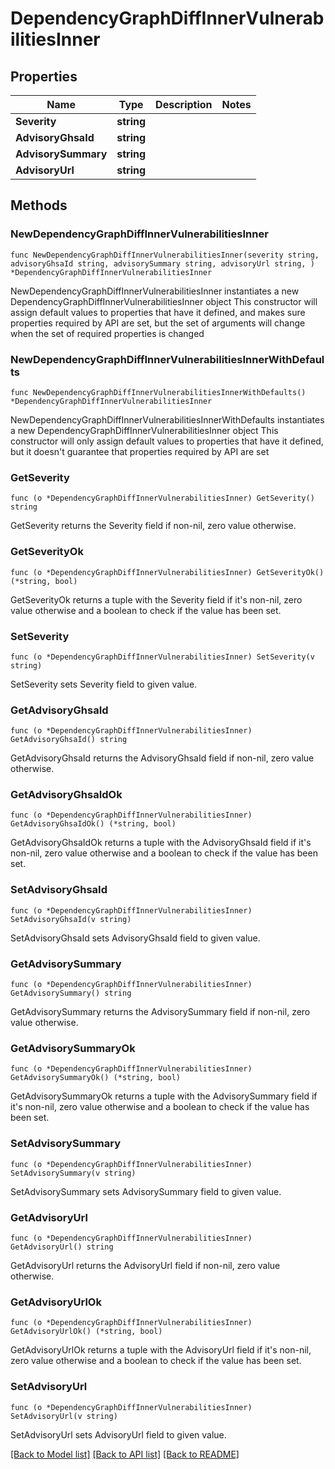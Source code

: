 # DependencyGraphDiffInnerVulnerabilitiesInner

## Properties

Name | Type | Description | Notes
------------ | ------------- | ------------- | -------------
**Severity** | **string** |  | 
**AdvisoryGhsaId** | **string** |  | 
**AdvisorySummary** | **string** |  | 
**AdvisoryUrl** | **string** |  | 

## Methods

### NewDependencyGraphDiffInnerVulnerabilitiesInner

`func NewDependencyGraphDiffInnerVulnerabilitiesInner(severity string, advisoryGhsaId string, advisorySummary string, advisoryUrl string, ) *DependencyGraphDiffInnerVulnerabilitiesInner`

NewDependencyGraphDiffInnerVulnerabilitiesInner instantiates a new DependencyGraphDiffInnerVulnerabilitiesInner object
This constructor will assign default values to properties that have it defined,
and makes sure properties required by API are set, but the set of arguments
will change when the set of required properties is changed

### NewDependencyGraphDiffInnerVulnerabilitiesInnerWithDefaults

`func NewDependencyGraphDiffInnerVulnerabilitiesInnerWithDefaults() *DependencyGraphDiffInnerVulnerabilitiesInner`

NewDependencyGraphDiffInnerVulnerabilitiesInnerWithDefaults instantiates a new DependencyGraphDiffInnerVulnerabilitiesInner object
This constructor will only assign default values to properties that have it defined,
but it doesn't guarantee that properties required by API are set

### GetSeverity

`func (o *DependencyGraphDiffInnerVulnerabilitiesInner) GetSeverity() string`

GetSeverity returns the Severity field if non-nil, zero value otherwise.

### GetSeverityOk

`func (o *DependencyGraphDiffInnerVulnerabilitiesInner) GetSeverityOk() (*string, bool)`

GetSeverityOk returns a tuple with the Severity field if it's non-nil, zero value otherwise
and a boolean to check if the value has been set.

### SetSeverity

`func (o *DependencyGraphDiffInnerVulnerabilitiesInner) SetSeverity(v string)`

SetSeverity sets Severity field to given value.


### GetAdvisoryGhsaId

`func (o *DependencyGraphDiffInnerVulnerabilitiesInner) GetAdvisoryGhsaId() string`

GetAdvisoryGhsaId returns the AdvisoryGhsaId field if non-nil, zero value otherwise.

### GetAdvisoryGhsaIdOk

`func (o *DependencyGraphDiffInnerVulnerabilitiesInner) GetAdvisoryGhsaIdOk() (*string, bool)`

GetAdvisoryGhsaIdOk returns a tuple with the AdvisoryGhsaId field if it's non-nil, zero value otherwise
and a boolean to check if the value has been set.

### SetAdvisoryGhsaId

`func (o *DependencyGraphDiffInnerVulnerabilitiesInner) SetAdvisoryGhsaId(v string)`

SetAdvisoryGhsaId sets AdvisoryGhsaId field to given value.


### GetAdvisorySummary

`func (o *DependencyGraphDiffInnerVulnerabilitiesInner) GetAdvisorySummary() string`

GetAdvisorySummary returns the AdvisorySummary field if non-nil, zero value otherwise.

### GetAdvisorySummaryOk

`func (o *DependencyGraphDiffInnerVulnerabilitiesInner) GetAdvisorySummaryOk() (*string, bool)`

GetAdvisorySummaryOk returns a tuple with the AdvisorySummary field if it's non-nil, zero value otherwise
and a boolean to check if the value has been set.

### SetAdvisorySummary

`func (o *DependencyGraphDiffInnerVulnerabilitiesInner) SetAdvisorySummary(v string)`

SetAdvisorySummary sets AdvisorySummary field to given value.


### GetAdvisoryUrl

`func (o *DependencyGraphDiffInnerVulnerabilitiesInner) GetAdvisoryUrl() string`

GetAdvisoryUrl returns the AdvisoryUrl field if non-nil, zero value otherwise.

### GetAdvisoryUrlOk

`func (o *DependencyGraphDiffInnerVulnerabilitiesInner) GetAdvisoryUrlOk() (*string, bool)`

GetAdvisoryUrlOk returns a tuple with the AdvisoryUrl field if it's non-nil, zero value otherwise
and a boolean to check if the value has been set.

### SetAdvisoryUrl

`func (o *DependencyGraphDiffInnerVulnerabilitiesInner) SetAdvisoryUrl(v string)`

SetAdvisoryUrl sets AdvisoryUrl field to given value.



[[Back to Model list]](../README.md#documentation-for-models) [[Back to API list]](../README.md#documentation-for-api-endpoints) [[Back to README]](../README.md)


